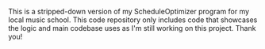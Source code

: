 This is a stripped-down version of my ScheduleOptimizer program for my local music school. This code repository only includes code that showcases the logic and main codebase uses as I'm still working on this project. Thank you!

